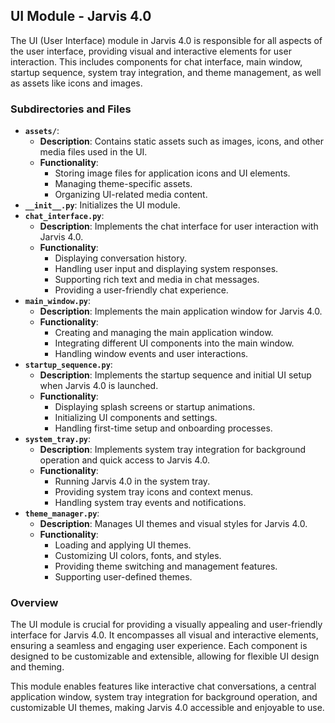 ## UI Module - Jarvis 4.0

The UI (User Interface) module in Jarvis 4.0 is responsible for all aspects of the user interface, providing visual and interactive elements for user interaction. This includes components for chat interface, main window, startup sequence, system tray integration, and theme management, as well as assets like icons and images.

### Subdirectories and Files

- **`assets/`**:
    - **Description**: Contains static assets such as images, icons, and other media files used in the UI.
    - **Functionality**:
        - Storing image files for application icons and UI elements.
        - Managing theme-specific assets.
        - Organizing UI-related media content.
- **`__init__.py`**: Initializes the UI module.
- **`chat_interface.py`**:
    - **Description**: Implements the chat interface for user interaction with Jarvis 4.0.
    - **Functionality**:
        - Displaying conversation history.
        - Handling user input and displaying system responses.
        - Supporting rich text and media in chat messages.
        - Providing a user-friendly chat experience.
- **`main_window.py`**:
    - **Description**: Implements the main application window for Jarvis 4.0.
    - **Functionality**:
        - Creating and managing the main application window.
        - Integrating different UI components into the main window.
        - Handling window events and user interactions.
- **`startup_sequence.py`**:
    - **Description**: Implements the startup sequence and initial UI setup when Jarvis 4.0 is launched.
    - **Functionality**:
        - Displaying splash screens or startup animations.
        - Initializing UI components and settings.
        - Handling first-time setup and onboarding processes.
- **`system_tray.py`**:
    - **Description**: Implements system tray integration for background operation and quick access to Jarvis 4.0.
    - **Functionality**:
        - Running Jarvis 4.0 in the system tray.
        - Providing system tray icons and context menus.
        - Handling system tray events and notifications.
- **`theme_manager.py`**:
    - **Description**: Manages UI themes and visual styles for Jarvis 4.0.
    - **Functionality**:
        - Loading and applying UI themes.
        - Customizing UI colors, fonts, and styles.
        - Providing theme switching and management features.
        - Supporting user-defined themes.

### Overview

The UI module is crucial for providing a visually appealing and user-friendly interface for Jarvis 4.0. It encompasses all visual and interactive elements, ensuring a seamless and engaging user experience. Each component is designed to be customizable and extensible, allowing for flexible UI design and theming.

This module enables features like interactive chat conversations, a central application window, system tray integration for background operation, and customizable UI themes, making Jarvis 4.0 accessible and enjoyable to use.